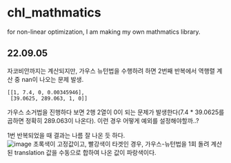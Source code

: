 # chl_mathmatics

for non-linear optimization, I am making my own mathmatics library.  

## 22.09.05
자코비안까지는 계산되지만, 가우스 뉴턴법을 수행하려 하면 2번째 반복에서 역행렬 계산 중 nan이 나오는 문제 발생.  
```
[[1, 7.4, 0, 0.00345946],
 [39.0625, 289.063, 1, 0]]
```
가우스 소거법을 진행하다 보면 2행 2열이 0이 되는 문제가 발생한다(7.4 * 39.0625를 곱하면 정확히 289.063이 나온다). 이런 경우 어떻게 예외를 설정해야할까..?  
  
1번 반복되었을 때 결과는 나름 잘 나온 듯 하다.  
![image](https://user-images.githubusercontent.com/58837749/188427332-8570376b-a219-46b3-9407-934d74e43e0d.png)
초록색이 고정값이고, 빨강색이 타겟인 경우, 가우스-뉴턴법을 1회 돌려 계산된 translation 값을 수동으로 합하여 나온 값이 파랑색이다.
